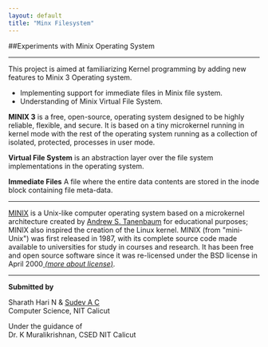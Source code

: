 ```yaml
---
layout: default
title: "Minx Filesystem"
---
```

##Experiments with Minix Operating System
* * *
This project is aimed at familiarizing Kernel programming by adding new features to Minix 3 Operating system.

*    Implementing support for immediate files in Minix file system.
*    Understanding of Minix Virtual File System.


**MINIX 3** is a free, open-source, operating system designed to be highly reliable, flexible, and secure. It is based on a tiny microkernel running in kernel mode with the rest of the operating system running as a collection of isolated, protected, processes in user mode.

**Virtual File System** is an abstraction layer over the file system implementations in the operating system.

**Immediate Files** A file where the entire data contents are stored in the inode block containing file meta-data.

* * * 


[MINIX](http://en.wikipedia.org/wiki/MINIX) is a Unix-like computer operating system based on a microkernel architecture created by [Andrew S. Tanenbaum](http://www.cs.vu.nl/~ast/) for educational purposes; MINIX also inspired the creation of the Linux kernel. MINIX (from "mini-Unix") was first released in 1987, with its complete source code made available to universities for study in courses and research. It has been free and open source software since it was re-licensed under the BSD license in April 2000[ *(more about license)*](http://wiki.minix3.org/FAQ#Legal_Questions).




* * *

**Submitted by**      

Sharath Hari N & [Sudev A C](http://sudev.github.io)   
Computer Science, NIT Calicut   

Under the guidance of    
Dr. K Muralikrishnan, CSED NIT Calicut



